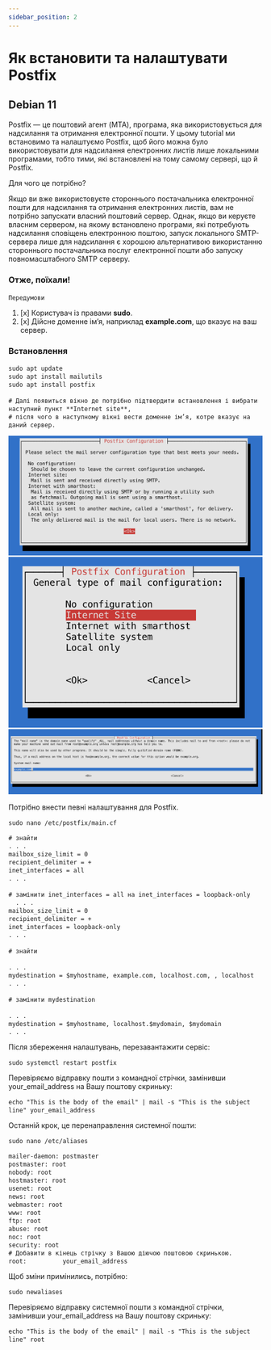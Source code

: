 ```yaml
---
sidebar_position: 2
---
```


# Як встановити та налаштувати Postfix

## Debian 11

Postfix — це поштовий агент (MTA), програма, яка використовується для надсилання та отримання електронної пошти. 
У цьому tutorial ми встановимо та налаштуємо Postfix, щоб його можна було використовувати для надсилання 
електронних листів лише локальними програмами, тобто тими, які встановлені на тому самому сервері, що й Postfix.

Для чого це потрібно?

Якщо ви вже використовуєте стороннього постачальника електронної пошти для надсилання та отримання електронних листів, 
вам не потрібно запускати власний поштовий сервер. Однак, якщо ви керуєте власним сервером, 
на якому встановлено програми, які потребують надсилання сповіщень електронною поштою, 
запуск локального SMTP-сервера лише для надсилання є хорошою альтернативою використанню стороннього 
постачальника послуг електронної пошти або запуску повномасштабного SMTP серверу.

### Отже, поїхали!

`Передумови`

1. [x] Користувач із правами **sudo**.
2. [x] Дійсне доменне ім’я, наприклад **example.com**, що вказує на ваш сервер.

### Встановлення

```shell
sudo apt update
sudo apt install mailutils
sudo apt install postfix

# Далі появиться вікно де потрібно підтвердити встановлення і вибрати наступний пункт **Internet site**,
# після чого в наступному вікні вести доменне ім’я, котре вказує на даний сервер.
```
![Abstract Factory UML](images/postfix-configuration.png)
![Abstract Factory UML](images/internet-site.png)
![Abstract Factory UML](images/system-mail-name.png)

Потрібно внести певні налаштування для Postfix.
```shell
sudo nano /etc/postfix/main.cf
```

```shell {12,24} title="/etc/postfix/main.cf"
# знайти
. . .
mailbox_size_limit = 0
recipient_delimiter = +
inet_interfaces = all
. . .

# замінити inet_interfaces = all на inet_interfaces = loopback-only
  . . .
mailbox_size_limit = 0
recipient_delimiter = +
inet_interfaces = loopback-only
. . .

# знайти

. . .
mydestination = $myhostname, example.com, localhost.com, , localhost
. . .

# замінити mydestination

. . .
mydestination = $myhostname, localhost.$mydomain, $mydomain
. . .
```

Після збереження налаштувань, перезавантажити сервіс:
```shell
sudo systemctl restart postfix
```

Перевіряємо відправку пошти з командної стрічки, замінивши your_email_address на Вашу поштову скриньку:

```shell
echo "This is the body of the email" | mail -s "This is the subject line" your_email_address
```

Останній крок, це перенаправлення системної пошти:

```shell
sudo nano /etc/aliases
```

```shell {14} title="/etc/aliases"
mailer-daemon: postmaster
postmaster: root
nobody: root
hostmaster: root
usenet: root
news: root
webmaster: root
www: root
ftp: root
abuse: root
noc: root
security: root
# Добавити в кінець стрічку з Вашою діючою поштовою скринькою.
root:          your_email_address
```
Щоб зміни примінились, потрібно:

```shell
sudo newaliases
```

Перевіряємо відправку системної пошти з командної стрічки, замінивши your_email_address на Вашу поштову скриньку:

```shell
echo "This is the body of the email" | mail -s "This is the subject line" root
```

